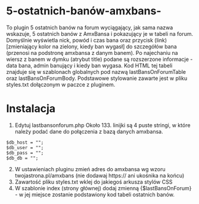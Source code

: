 # 5-ostatnich-banów-amxbans-
To plugin 5 ostatnich banów na forum wyciągający, jak sama nazwa wskazuje, 5 ostatnich banów z AmxBansa i pokazujący je w tabeli na forum. Domyślnie wyświetla nick, powód i czas bana oraz przycisk (link) [zmieniający kolor na zielony, kiedy ban wygasł] do szczegółów bana (przenosi na podstronę amxbansa z danym banem). Po najechaniu na wiersz z banem w dymku (atrybut title) podane są rozszerzone informacje - data bana, admin banujący i kiedy ban wygasa. 
Kod HTML tej tabeli znajduje się w szablonach globalnych pod nazwą lastBansOnForumTable oraz lastBansOnForumBody.
Podstawowe stylowanie zawarte jest w pliku styles.txt dołączonym w paczce z pluginem.

# Instalacja
1. Edytuj lastbansonforum.php
Około 133. linijki są 4 puste stringi, w które należy podać dane do połączenia z bazą danych amxbansa.

``` 
$db_host = "";
$db_user = "";
$db_pass = "";
$db_db = "";
```

2. W ustawieniach pluginu zmień adres do amxbansa wg wzoru twojastrona.pl/amxbans (nie dodawaj https:// ani ukośnika na końcu)
3. Zawartość pliku styles.txt wklej do jakiegoś arkusza stylów CSS
4. W szablonie index (strony głównej) dodaj zmienną {$lastBansOnForum} - w jej miejsce zostanie podstawiony kod tabeli ostatnich banów.

